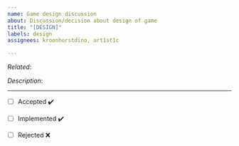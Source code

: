 ```yaml
---
name: Game design discussion
about: Discussion/decision about design of game
title: "[DESIGN]"
labels: design
assignees: kroonhorstdino, art1st1c

---
```


_Related_:

_Description_:


***

- [ ] Accepted ✔️
- [ ] Implemented ✔️

- [ ] Rejected ❌
